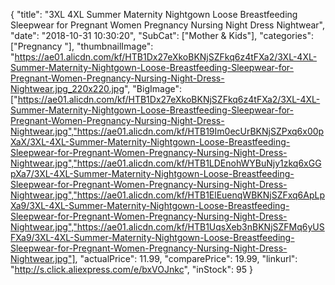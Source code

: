 {
	"title": "3XL 4XL Summer Maternity Nightgown Loose Breastfeeding Sleepwear for Pregnant Women Pregnancy Nursing Night Dress Nightwear",
	"date": "2018-10-31 10:30:20",
	"SubCat": ["Mother & Kids"],
	"categories": ["Pregnancy "],
	"thumbnailImage": "https://ae01.alicdn.com/kf/HTB1Dx27eXkoBKNjSZFkq6z4tFXa2/3XL-4XL-Summer-Maternity-Nightgown-Loose-Breastfeeding-Sleepwear-for-Pregnant-Women-Pregnancy-Nursing-Night-Dress-Nightwear.jpg_220x220.jpg",
	"BigImage": ["https://ae01.alicdn.com/kf/HTB1Dx27eXkoBKNjSZFkq6z4tFXa2/3XL-4XL-Summer-Maternity-Nightgown-Loose-Breastfeeding-Sleepwear-for-Pregnant-Women-Pregnancy-Nursing-Night-Dress-Nightwear.jpg","https://ae01.alicdn.com/kf/HTB19Im0ecUrBKNjSZPxq6x00pXaX/3XL-4XL-Summer-Maternity-Nightgown-Loose-Breastfeeding-Sleepwear-for-Pregnant-Women-Pregnancy-Nursing-Night-Dress-Nightwear.jpg","https://ae01.alicdn.com/kf/HTB1LDEnohWYBuNjy1zkq6xGGpXa7/3XL-4XL-Summer-Maternity-Nightgown-Loose-Breastfeeding-Sleepwear-for-Pregnant-Women-Pregnancy-Nursing-Night-Dress-Nightwear.jpg","https://ae01.alicdn.com/kf/HTB1ElEuenqWBKNjSZFxq6ApLpXa9/3XL-4XL-Summer-Maternity-Nightgown-Loose-Breastfeeding-Sleepwear-for-Pregnant-Women-Pregnancy-Nursing-Night-Dress-Nightwear.jpg","https://ae01.alicdn.com/kf/HTB1UqsXeb3nBKNjSZFMq6yUSFXa9/3XL-4XL-Summer-Maternity-Nightgown-Loose-Breastfeeding-Sleepwear-for-Pregnant-Women-Pregnancy-Nursing-Night-Dress-Nightwear.jpg"],
	"actualPrice": 11.99,
	"comparePrice": 19.99,
	"linkurl": "http://s.click.aliexpress.com/e/bxVOJnkc",
	"inStock": 95
}

